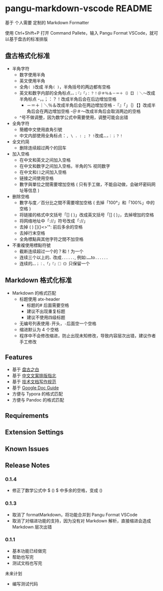 # pangu-markdown-vscode README

基于 个人需要 定制的 Markdown Formatter

使用 Ctrl+Shift+P 打开 Command Pallete，输入 Pangu Format VSCode，就可以基于盘古的标准排版

## 盘古格式化标准

-   半角字符
    -   数字使用半角
    -   英文使用半角
    -   全角`( )`改成 半角`( )`，半角括号的两边都有空格
    -   英文和数字内部的全角标点`，。；『』「」：？！＠＃％＆－＝＋｛｝【】｜＼～`改成半角标点
        -，。；：？！改成半角后会在后边增加空格
        -   －＝＋｜＼％＆改成半角后会在两边增加空格
        -『』「」｛｝【】改成半角后会在两边增加空格
        -＠＃～改成半角后会取消两边的空格
    -   ^号不做调整，因为数学公式中需要使用，调整可能会出错
-   全角字符
    -   簡體中文使用直角引號
    -   中文内部使用全角标点：`, \ . : ; ? !`改成`，、。：；？！`
-   全文约简
    -   删除连续超过两个的回车
-   加入空格
    -   在中文和英文之间加入空格
    -   在中文和数字之间加入空格，半角的% 视同数字
    -   在中文和`[]`之间加入空格
    -   链接之间使用空格
    -   數字與單位之間需要增加空格 ( 只有手工做，不能自动做，会破坏密码网址等信息 )
-   删除空格
    -   數字与度／百分比之間不需要增加空格 ( 去掉「100°」和「100%」中的空格 )
    -   将链接的格式中文括号「[] ( )」改成英文括号「[] ( )」，去掉增加的空格
    -   将网络地址中「://」符号改成「://」
    -   去掉 ( ) []{}<>'": 前后多余的空格
    -   去掉行末空格
    -   全角標點與其他字符之間不加空格
-   不重複使用標點符號
    -   截断连续超过一个的？和！为一个
    -   连续三个以上的`。`改成`......`, 例如:`……`to`......`
    -   连续的`。，；：、「」『』〖〗《》`只保留一个

## Markdown 格式化标准

-   Markdown 的格式匹配
    -   标题使用 atx-header
        -   标题的# 后面需要空格
        -   建议不出现重复标题
        -   建议不使用四级标题
    -   无编号列表使用`-`开头，`-`后面空一个空格
    -   缩进默认为 4 个空格
    -   程序中不会修改缩进，防止出现未知修改，导致内容层次出错，建议作者手工修改

## Features

-   基于 [盘古之白](https://github.com/vinta/pangu.js)
-   基于 [中文文案排版指北](https://github.com/sparanoid/chinese-copywriting-guidelines)
-   基于 [技术文档写作规范](https://www.jianshu.com/p/3b638180e42c)
-   基于 [Google Doc Guide](https://github.com/google/styleguide/tree/ab48617e00be9d111804bd3715dd7b5f5732c9a3/docguide)
-   方便与 Typora 的格式匹配
-   方便与 Pandoc 的格式匹配

## Requirements

## Extension Settings

## Known Issues

## Release Notes

### 0.1.4

-   修正了数学公式中 $ () $ 中多余的空格，变成 $()$

### 0.1.3

-   取消了 formatMarkdown，将功能合并到 Pangu Format VSCode
-   取消了对缩进功能的支持，因为没有对 Markdown 解析，直接缩进会造成 Markdown 层次出错

### 0.1.1

-   基本功能已经做完
-   帮助也写完
-   测试文档也写完

未来计划

-   编写测试代码
